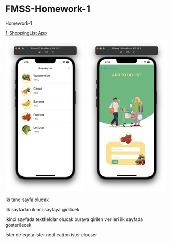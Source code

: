 # FMSS-Homework-1
Homework-1

[1-ShoppingList App](https://github.com/FMSS-IOS-Patika-Bootcamp/homework-1-gulzade)

<img src="https://github.com/FMSS-IOS-Patika-Bootcamp/homework-1-gulzade/blob/main/ShoppingListScreen.png" width="250"/> <img src="https://github.com/FMSS-IOS-Patika-Bootcamp/homework-1-gulzade/blob/main/AddPruductScreen.png" width="250"/>

İki tane sayfa olucak

İlk sayfadan ikinci sayfaya gidilicek

İkinci sayfada textfieldlar olucak buraya girilen verileri ilk sayfada gösterilecek

İster delegeta ister notification ister clouser
